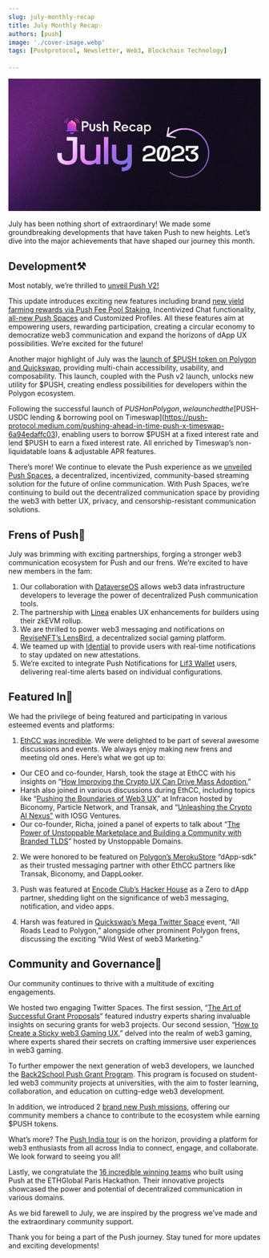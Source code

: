 ```yaml
---
slug: july-monthly-recap
title: July Monthly Recap✨
authors: [push]
image: './cover-image.webp'
tags: [Pushprotocol, Newsletter, Web3, Blockchain Technology]

---
```


![Cover image of July Monthly Recap✨](./cover-image.webp)

July has been nothing short of extraordinary! We made some groundbreaking developments that have taken Push to new heights. Let’s dive into the major achievements that have shaped our journey this month.

<!--truncate-->

## Development⚒️
Most notably, we’re thrilled to [unveil Push V2!](https://medium.com/push-protocol/push-v2-is-live-new-rewards-utility-functionality-4d591284209d)

This update introduces exciting new features including brand [new yield farming rewards via Push Fee Pool Staking](https://medium.com/push-protocol/new-push-yield-farming-rewards-full-details-4a9ff473226d), Incentivized Chat functionality, [all-new Push Spaces](https://push-protocol.medium.com/push-spaces-is-live-decentralized-audio-and-video-streaming-is-here-bc77deed16ca) and Customized Profiles. All these features aim at empowering users, rewarding participation, creating a circular economy to democratize web3 communication and expand the horizons of dApp UX possibilities. We’re excited for the future!

Another major highlight of July was the [launch of $PUSH token on Polygon and Quickswap](https://push-protocol.medium.com/push-is-live-on-polygon-quickswap-b683ef0f71d8), providing multi-chain accessibility, usability, and composability. This launch, coupled with the Push v2 launch, unlocks new utility for $PUSH, creating endless possibilities for developers within the Polygon ecosystem.

Following the successful launch of $PUSH on Polygon, we launched the [$PUSH-USDC lending & borrowing pool on Timeswap](https://push-protocol.medium.com/pushing-ahead-in-time-push-x-timeswap-6a94edaffc03), enabling users to borrow $PUSH at a fixed interest rate and lend $PUSH to earn a fixed interest rate. All enriched by Timeswap’s non-liquidatable loans & adjustable APR features.

There’s more! We continue to elevate the Push experience as we [unveiled Push Spaces](https://medium.com/push-protocol/push-spaces-is-live-decentralized-audio-and-video-streaming-is-here-bc77deed16ca), a decentralized, incentivized, community-based streaming solution for the future of online communication. With Push Spaces, we’re continuing to build out the decentralized communication space by providing the web3 with better UX, privacy, and censorship-resistant communication solutions.

## Frens of Push💜
July was brimming with exciting partnerships, forging a stronger web3 communication ecosystem for Push and our frens. We’re excited to have new members in the fam:

1. Our collaboration with [DataverseOS](https://twitter.com/pushprotocol/status/1678455797867585564) allows web3 data infrastructure developers to leverage the power of decentralized Push communication tools.
2. The partnership with [Linea](https://twitter.com/pushprotocol/status/1678746417018413058) enables UX enhancements for builders using their zkEVM rollup.
3. We are thrilled to power web3 messaging and notifications on [ReviseNFT’s LensBird](https://twitter.com/pushprotocol/status/1679083431022723072), a decentralized social gaming platform.
4. We teamed up with [Idential](https://twitter.com/identialxyz/status/1674792960632975365?s=20) to provide users with real-time notifications to stay updated on new attestations.
5. We’re excited to integrate Push Notifications for [Lif3 Wallet](https://twitter.com/pushprotocol/status/1680245839636176897) users, delivering real-time alerts based on individual configurations.

## Featured In📰
We had the privilege of being featured and participating in various esteemed events and platforms:

1. [EthCC was incredible](https://twitter.com/pushprotocol/status/1686053348619829256). We were delighted to be part of several awesome discussions and events. We always enjoy making new frens and meeting old ones. Here’s what we got up to:
- Our CEO and co-founder, Harsh, took the stage at EthCC with his insights on “[How Improving the Crypto UX Can Drive Mass Adoption.](https://twitter.com/pushprotocol/status/1681695398191325184)”
- Harsh also joined in various discussions during EthCC, including topics like “[Pushing the Boundaries of Web3 UX](https://twitter.com/pushprotocol/status/1679845888854831105)” at Infracon hosted by Biconomy, Particle Network, and Transak, and “[Unleashing the Crypto AI Nexus”](https://twitter.com/pushprotocol/status/1681240353750253569) with IOSG Ventures.
- Our co-founder, Richa, joined a panel of experts to talk about “[The Power of Unstoppable Marketplace and Building a Community with Branded TLDS](https://twitter.com/pushprotocol/status/1680238517006336006)” hosted by Unstoppable Domains.

2. We were honored to be featured on [Polygon’s MerokuStore](https://twitter.com/pushprotocol/status/1681988469873168384) “dApp-sdk” as their trusted messaging partner with other EthCC partners like Transak, Biconomy, and DappLooker.

3. Push was featured at [Encode Club’s Hacker House](https://twitter.com/pushprotocol/status/1679181327340273695) as a Zero to dApp partner, shedding light on the significance of web3 messaging, notification, and video apps.

4. Harsh was featured in [Quickswap’s Mega Twitter Space](https://twitter.com/pushprotocol/status/1681768659214106627) event, “All Roads Lead to Polygon,” alongside other prominent Polygon frens, discussing the exciting “Wild West of web3 Marketing.”

## Community and Governance🤝
Our community continues to thrive with a multitude of exciting engagements.

We hosted two engaging Twitter Spaces. The first session, “[The Art of Successful Grant Proposals](https://twitter.com/pushprotocol/status/1681664158582939648)” featured industry experts sharing invaluable insights on securing grants for web3 projects. Our second session, “[How to Create a Sticky web3 Gaming UX,](https://twitter.com/pushprotocol/status/1680980161137704961)” delved into the realm of web3 gaming, where experts shared their secrets on crafting immersive user experiences in web3 gaming.

To further empower the next generation of web3 developers, we launched the [Back2School Push Grant Program](https://twitter.com/pushprotocol/status/1679818451945136128). This program is focused on student-led web3 community projects at universities, with the aim to foster learning, collaboration, and education on cutting-edge web3 development.

In addition, we introduced 2 [brand new Push missions](https://twitter.com/pushprotocol/status/1680472360313577472), offering our community members a chance to contribute to the ecosystem while earning $PUSH tokens.

What’s more? The [Push India tour](https://twitter.com/pushprotocol/status/1682737259282325511) is on the horizon, providing a platform for web3 enthusiasts from all across India to connect, engage, and collaborate. We look forward to seeing you all!

Lastly, we congratulate the [16 incredible winning teams](https://twitter.com/pushprotocol/status/1684189869478760448) who built using Push at the ETHGlobal Paris Hackathon. Their innovative projects showcased the power and potential of decentralized communication in various domains.

As we bid farewell to July, we are inspired by the progress we’ve made and the extraordinary community support.

Thank you for being a part of the Push journey. Stay tuned for more updates and exciting developments!



